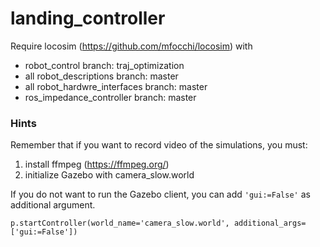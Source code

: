# landing_controller
Require locosim (https://github.com/mfocchi/locosim) with

- robot_control branch: traj_optimization
- all robot_descriptions branch: master
- all robot_hardwre_interfaces branch: master
- ros_impedance_controller branch: master


### Hints
Remember that if you want to record video of the simulations, you must:

1. install ffmpeg (https://ffmpeg.org/)
2. initialize Gazebo with camera_slow.world

If you do not want to run the Gazebo client, you can add `'gui:=False'` as additional argument.

`p.startController(world_name='camera_slow.world', additional_args=['gui:=False'])`

